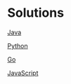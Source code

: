 # Solutions

[Java](solutions/java.md)

[Python](solutions/python.md)

[Go](solutions/go.md)

[JavaScript](solutions/js.md)